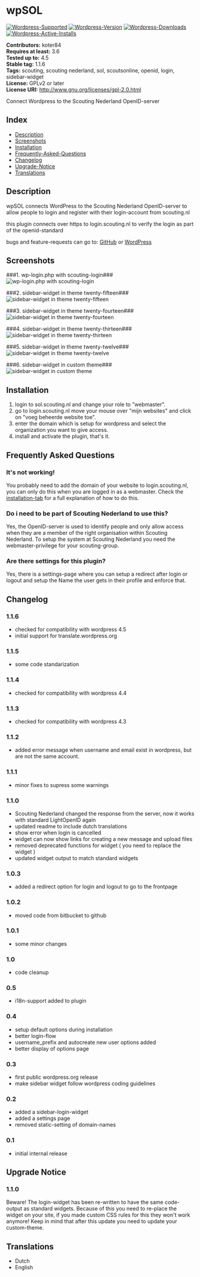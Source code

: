 # wpSOL #
[![Wordpress-Supported](https://img.shields.io/wordpress/v/wpsol.svg)](https://wordpress.org/plugins/wpsol/)
[![Wordpress-Version](https://img.shields.io/wordpress/plugin/v/wpsol.svg)](https://wordpress.org/plugins/wpsol/)
[![Wordpress-Downloads](https://img.shields.io/wordpress/plugin/dt/wpsol.svg)](https://wordpress.org/plugins/wpsol/)
[![Wordpress-Active-Installs](https://img.shields.io/wordpress/plugin/ai/wpsol.svg)](https://wordpress.org/plugins/wpsol/)

**Contributors:** koter84  
**Requires at least:** 3.6  
**Tested up to:** 4.5  
**Stable tag:** 1.1.6  
**Tags:** scouting, scouting nederland, sol, scoutsonline, openid, login, sidebar-widget  
**License:** GPLv2 or later  
**License URI:** http://www.gnu.org/licenses/gpl-2.0.html  

Connect Wordpress to the Scouting Nederland OpenID-server

## Index ##

* [Description](#description)
* [Screenshots](#screenshots)
* [Installation](#installation)
* [Frequently-Asked-Questions](#frequently-asked-questions)
* [Changelog](#changelog)
* [Upgrade-Notice](#upgrade-notice)
* [Translations](#translations)

## Description ##

wpSOL connects WordPress to the Scouting Nederland OpenID-server to allow people to login and register with their login-account from scouting.nl

this plugin connects over https to login.scouting.nl to verify the login as part of the openid-standard

bugs and feature-requests can go to: [GitHub](https://github.com/koter84/wpSOL/issues) or [WordPress](https://wordpress.org/support/plugin/wpsol)

## Screenshots ##

###1. wp-login.php with scouting-login###
![wp-login.php with scouting-login](https://ps.w.org/wpsol/assets/screenshot-1.png?rev=2016041413)

###2. sidebar-widget in theme twenty-fifteen###
![sidebar-widget in theme twenty-fifteen](https://ps.w.org/wpsol/assets/screenshot-2.png?rev=2016041413)

###3. sidebar-widget in theme twenty-fourteen###
![sidebar-widget in theme twenty-fourteen](https://ps.w.org/wpsol/assets/screenshot-3.png?rev=2016041413)

###4. sidebar-widget in theme twenty-thirteen###
![sidebar-widget in theme twenty-thirteen](https://ps.w.org/wpsol/assets/screenshot-4.png?rev=2016041413)

###5. sidebar-widget in theme twenty-twelve###
![sidebar-widget in theme twenty-twelve](https://ps.w.org/wpsol/assets/screenshot-5.png?rev=2016041413)

###6. sidebar-widget in custom theme###
![sidebar-widget in custom theme](https://ps.w.org/wpsol/assets/screenshot-6.png?rev=2016041413)


## Installation ##

1. login to sol.scouting.nl and change your role to "webmaster". 
1. go to login.scouting.nl move your mouse over "mijn websites" and click on "voeg beheerde website toe".
1. enter the domain which is setup for wordpress and select the organization you want to give access.
1. install and activate the plugin, that's it.

## Frequently Asked Questions ##

### It's not working! ###

You probably need to add the domain of your website to login.scouting.nl, you can only do this when you are logged in as a webmaster.
Check the [installation-tab](https://wordpress.org/plugins/wpsol/installation/) for a full explanation of how to do this.

### Do i need to be part of Scouting Nederland to use this? ###

Yes, the OpenID-server is used to identify people and only allow access when they are a member of the right organisation within Scouting Nederland.
To setup the system at Scouting Nederland you need the webmaster-privilege for your scouting-group.

### Are there settings for this plugin? ###

Yes, there is a settings-page where you can setup a redirect after login or logout and setup the Name the user gets in their profile and enforce that.

## Changelog ##

### 1.1.6 ###
* checked for compatibility with wordpress 4.5
* initial support for translate.wordpress.org

### 1.1.5 ###
* some code standarization

### 1.1.4 ###
* checked for compatibility with wordpress 4.4

### 1.1.3 ###
* checked for compatibility with wordpress 4.3

### 1.1.2 ###
* added error message when username and email exist in wordpress, but are not the same account.

### 1.1.1 ###
* minor fixes to supress some warnings

### 1.1.0 ###
* Scouting Nederland changed the response from the server, now it works with standard LightOpenID again
* updated readme to include dutch translations
* show error when login is cancelled
* widget can now show links for creating a new message and upload files
* removed deprecated functions for widget ( you need to replace the widget )
* updated widget output to match standard widgets

### 1.0.3 ###
* added a redirect option for login and logout to go to the frontpage

### 1.0.2 ###
* moved code from bitbucket to github

### 1.0.1 ###
* some minor changes

### 1.0 ###
* code cleanup

### 0.5 ###
* i18n-support added to plugin

### 0.4 ###
* setup default options during installation
* better login-flow
* username_prefix and autocreate new user options added
* better display of options page

### 0.3 ###
* first public wordpress.org release
* make sidebar widget follow wordpress coding guidelines

### 0.2 ###
* added a sidebar-login-widget
* added a settings page
* removed static-setting of domain-names

### 0.1 ###
* initial internal release

## Upgrade Notice ##

### 1.1.0 ###
Beware! The login-widget has been re-written to have the same code-output as standard widgets.
Because of this you need to re-place the widget on your site, if you made custom CSS rules for this they won't work anymore!
Keep in mind that after this update you need to update your custom-theme.

## Translations ##

* Dutch
* English

